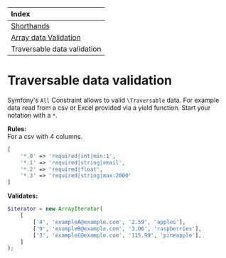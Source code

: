 | Index                                             |
|:------------------------------------------------- |
| [Shorthands](available-shorthands.md)             |
| [Array data Validation](data-validation.md)       |  
| Traversable data validation                       | 

# Traversable data validation

Symfony's `All` Constraint allows to valid `\Traversable` data. For example data read from a csv or Excel provided via a yield function. Start
your notation with a `*`.

**Rules:**  
For a csv with 4 columns. 

```php
[
    '*.0' => 'required|int|min:1',
    '*.1' => 'required|string|email',
    '*.2' => 'required|float',
    '*.3' => 'required|string|max:2000'
]
```

**Validates:**
```php
$iterator = new ArrayIterator(
    [
        ['4', 'exampleA@example.com', '2.59', 'apples'],
        ['9', 'exampleB@example.com', '3.06', 'raspberries'],
        ['3', 'exampleC@example.com', '115.99', 'pineapple'],
    ]   
);
```

